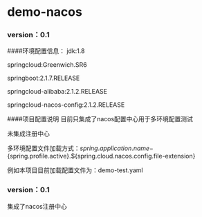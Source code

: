# demo-nacos

### version：0.1
####环境配置信息：
jdk:1.8

springcloud:Greenwich.SR6

springboot:2.1.7.RELEASE

springcloud-alibaba:2.1.2.RELEASE

springcloud-nacos-config:2.1.2.RELEASE

####项目配置说明
目前只集成了nacos配置中心用于多环境配置测试

未集成注册中心

多环境配置文件加载方式：${spring.application.name}-${spring.profile.active}.${spring.cloud.nacos.config.file-extension}

例如本项目目前加载配置文件为：demo-test.yaml

### version：0.1

集成了nacos注册中心

